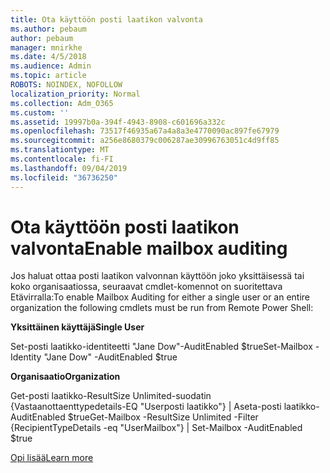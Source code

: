 ```yaml
---
title: Ota käyttöön posti laatikon valvonta
ms.author: pebaum
author: pebaum
manager: mnirkhe
ms.date: 4/5/2018
ms.audience: Admin
ms.topic: article
ROBOTS: NOINDEX, NOFOLLOW
localization_priority: Normal
ms.collection: Adm_O365
ms.custom: ''
ms.assetid: 19997b0a-394f-4943-8908-c601696a332c
ms.openlocfilehash: 73517f46935a67a4a8a3e4770090ac897fe67979
ms.sourcegitcommit: a256e8680379c006287ae30996763051c4d9ff85
ms.translationtype: MT
ms.contentlocale: fi-FI
ms.lasthandoff: 09/04/2019
ms.locfileid: "36736250"
---
```

# <a name="enable-mailbox-auditing"></a><span data-ttu-id="d8559-102">Ota käyttöön posti laatikon valvonta</span><span class="sxs-lookup"><span data-stu-id="d8559-102">Enable mailbox auditing</span></span>

<span data-ttu-id="d8559-103">Jos haluat ottaa posti laatikon valvonnan käyttöön joko yksittäisessä tai koko organisaatiossa, seuraavat cmdlet-komennot on suoritettava Etävirralla:</span><span class="sxs-lookup"><span data-stu-id="d8559-103">To enable Mailbox Auditing for either a single user or an entire organization the following cmdlets must be run from Remote Power Shell:</span></span>
  
 <span data-ttu-id="d8559-104">**Yksittäinen käyttäjä**</span><span class="sxs-lookup"><span data-stu-id="d8559-104">**Single User**</span></span>
  
<span data-ttu-id="d8559-105">Set-posti laatikko-identiteetti "Jane Dow"-AuditEnabled $true</span><span class="sxs-lookup"><span data-stu-id="d8559-105">Set-Mailbox -Identity "Jane Dow" -AuditEnabled $true</span></span>
  
 <span data-ttu-id="d8559-106">**Organisaatio**</span><span class="sxs-lookup"><span data-stu-id="d8559-106">**Organization**</span></span>
  
<span data-ttu-id="d8559-107">Get-posti laatikko-ResultSize Unlimited-suodatin {Vastaanottaenttypedetails-EQ "Userposti laatikko"} | Aseta-posti laatikko-AuditEnabled $true</span><span class="sxs-lookup"><span data-stu-id="d8559-107">Get-Mailbox -ResultSize Unlimited -Filter {RecipientTypeDetails -eq "UserMailbox"} | Set-Mailbox -AuditEnabled $true</span></span>
  
[<span data-ttu-id="d8559-108">Opi lisää</span><span class="sxs-lookup"><span data-stu-id="d8559-108">Learn more</span></span>](https://docs.microsoft.com/office365/securitycompliance/enable-mailbox-auditing)
  

